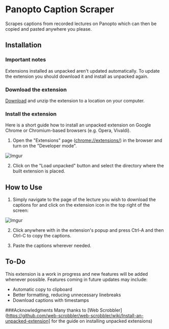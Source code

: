 # Panopto Caption Scraper
Scrapes captions from recorded lectures on Panopto which can then be copied and pasted anywhere you please.

## Installation
### Important notes

Extensions installed as unpacked aren't updated automatically. To update the extension you should download it and install as unpacked again.

### Download the extension

[Download](https://github.com/BenDarwent/Panopto-Caption-Scraper/archive/main.zip) and unzip the extension to a location on your computer.

### Install the extension

Here is a short guide how to install an unpacked extension on Google Chrome or Chromium-based browsers (e.g. Opera, Vivaldi).

1. Open the "Extensions" page ([chrome://extensions/](chrome://extensions/)) in the browser and turn on the "Developer mode".

![Imgur](https://i.imgur.com/xdchdQa.png)

2. Click on the "Load unpacked" button and select the directory where the built extension is placed.

[get-builds]: https://github.com/web-scrobbler/web-scrobbler/wiki/How-to-get-builds

## How to Use
1. Simply navigate to the page of the lecture you wish to download the captions for and click on the extension icon in the top right of the screen:

![Imgur](https://i.imgur.com/TLK2fTG.png)

2. Click anywhere with in the extension's popup and press Ctrl-A and then Ctrl-C to copy the captions.

3. Paste the captions wherever needed.

## To-Do
This extension is a work in progress and new features will be added whenever possible. Features coming in future updates may include:
* Automatic copy to clipboard
* Better formatting, reducing unnecessary linebreaks
* Download captions with timestamps

###Acknowledgments
Many thanks to [Web Scrobbler](https://github.com/web-scrobbler/web-scrobbler/wiki/Install-an-unpacked-extension] for the guide on installing unpacked extensions)
